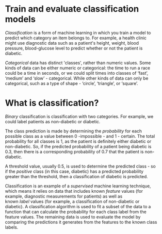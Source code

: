 # Train and evaluate classification models


*Classification* is a form of machine learning in which you train a model to predict which category an item belongs to. For example, a health clinic might use diagnostic data such as a patient's height, weight, blood pressure, blood-glucose level to predict whether or not the patient is diabetic.

*Categorical* data has distinct 'classes', rather than numeric values. Some kinds of data can be either numeric or categorical: the time to run a race could be a time in seconds, or we could split times into classes of ‘fast’, ‘medium’ and ‘slow’ - categorical. While other kinds of data can only be categorical, such as a type of shape - ‘circle’, ‘triangle’, or ‘square’.

# **What is classification?**

*Binary* classification is classification with two categories. For example, we could label patients as non-diabetic or diabetic.

The class prediction is made by determining the *probability* for each possible class as a value between 0 -impossible - and 1 - certain. The total probability for all classes is 1, as the patient is definitely either diabetic or non-diabetic. So, if the predicted probability of a patient being diabetic is 0.3, then there is a corresponding probability of 0.7 that the patient is non-diabetic.

A threshold value, usually 0.5, is used to determine the predicted class - so if the *positive* class (in this case, diabetic) has a predicted probability greater than the threshold, then a classification of diabetic is predicted.

Classification is an example of a *supervised* machine learning technique, which means it relies on data that includes known *feature* values (for example, diagnostic measurements for patients) as well as known *label* values (for example, a classification of non-diabetic or diabetic). A classification algorithm is used to fit a subset of the data to a function that can calculate the probability for each class label from the feature values. The remaining data is used to evaluate the model by comparing the predictions it generates from the features to the known class labels.